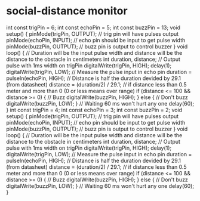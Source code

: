 # social-distance monitor
int const trigPin = 6;
int const echoPin = 5;
int const buzzPin = 13;
void setup()
{
pinMode(trigPin, OUTPUT); // trig pin will have pulses output
pinMode(echoPin, INPUT); // echo pin should be input to get pulse width
pinMode(buzzPin, OUTPUT); // buzz pin is output to control buzzer
}
void loop()
{
// Duration will be the input pulse width and distance will be the distance to the obstacle in centimeters
int duration, distance;
// Output pulse with 1ms width on trigPin
digitalWrite(trigPin, HIGH);
delay(1);
digitalWrite(trigPin, LOW);
// Measure the pulse input in echo pin
duration = pulseIn(echoPin, HIGH);
// Distance is half the duration devided by 29.1 (from datasheet)
distance = (duration/2) / 29.1;
// if distance less than 0.5 meter and more than 0 (0 or less means over range)
if (distance <= 100 && distance >= 0) {
// Buzz
digitalWrite(buzzPin, HIGH);
} else {
// Don't buzz
digitalWrite(buzzPin, LOW);
}
// Waiting 60 ms won't hurt any one
delay(60);
}
int const trigPin = 4;
int const echoPin = 3;
int const buzzPin = 2;
void setup()
{
pinMode(trigPin, OUTPUT); // trig pin will have pulses output
pinMode(echoPin, INPUT); // echo pin should be input to get pulse width
pinMode(buzzPin, OUTPUT); // buzz pin is output to control buzzer
}
void loop()
{
// Duration will be the input pulse width and distance will be the distance to the obstacle in centimeters
int duration, distance;
// Output pulse with 1ms width on trigPin
digitalWrite(trigPin, HIGH);
delay(1);
digitalWrite(trigPin, LOW);
// Measure the pulse input in echo pin
duration = pulseIn(echoPin, HIGH);
// Distance is half the duration devided by 29.1 (from datasheet)
distance = (duration/2) / 29.1;
// if distance less than 0.5 meter and more than 0 (0 or less means over range)
if (distance <= 100 && distance >= 0) {
// Buzz
digitalWrite(buzzPin, HIGH);
} else {
// Don't buzz
digitalWrite(buzzPin, LOW);
}
// Waiting 60 ms won't hurt any one
delay(60);
}
